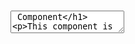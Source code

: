 # <TextArea /> Component
This component is represents textarea for [<Form />](./Form.md).
It requires [context](../src/FormGroup/FormGroupContext.ts) which is provided by [<FormGroup/>](./FormGroup.md).

### Usage

```tsx
<Form {...FormProps}>
    <FormGroup {...FormGroupProps}>
        <TextArea 
            transform={TransformTypes.capitalize} 
            {...HTMLTextAreaElementProps}
        />
    </FormGroup>
</Form>
```

where:
- `transform` - transform input value with specific preset. Optional. Can take on values: `TransformTypes.capitalize`, `TransformTypes.upperCase`, `TransformTypes.none`.
